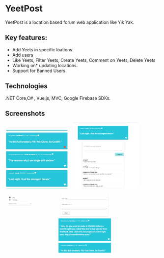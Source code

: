 # YeetPost

YeetPost is a location based forum web application like Yik Yak. 

<h2>Key features:</h2>
<ul>
    <li>Add Yeets in specific loations.</li>
    <li>Add users</li>
    <li>Like Yeets, Filter Yeets, Create Yeets, Comment on Yeets, Delete Yeets</li>
    <li>Working on* updating locations.</li>
    <li>Support for Banned Users</li>
</ul>

<h2>Technologies</h2>
<p>.NET Core,C# , Vue.js, MVC, Google Firebase SDKs.</p>


<h2>Screenshots</h2>

<p float="left">
  <img src="screenshots/Yeets.png" width="215" />
  <img src="screenshots/thread.png" width="215" />

</p>
  <img src="screenshots/test.gif" width="800" />